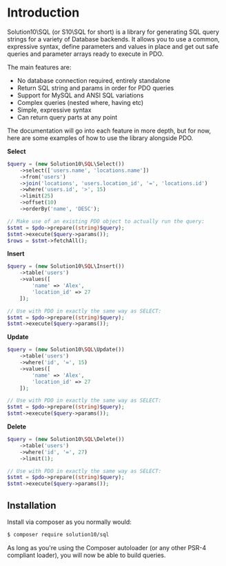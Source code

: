 # Introduction

Solution10\SQL (or S10\SQL for short) is a library for generating SQL query strings for a variety of
Database backends. It allows you to use a common, expressive syntax, define parameters and values in place
and get out safe queries and parameter arrays ready to execute in PDO.

The main features are:

- No database connection required, entirely standalone
- Return SQL string and params in order for PDO queries
- Support for MySQL and ANSI SQL variations
- Complex queries (nested where, having etc)
- Simple, expressive syntax
- Can return query parts at any point

The documentation will go into each feature in more depth, but for now, here are some examples of how to use
the library alongside PDO.

**Select**

```php
$query = (new Solution10\SQL\Select())
    ->select(['users.name', 'locations.name'])
    ->from('users')
    ->join('locations', 'users.location_id', '=', 'locations.id')
    ->where('users.id', '>', 15)
    ->limit(25)
    ->offset(10)
    ->orderBy('name', 'DESC');

// Make use of an existing PDO object to actually run the query:
$stmt = $pdo->prepare((string)$query);
$stmt->execute($query->params());
$rows = $stmt->fetchAll();
```

**Insert**

```php
$query = (new Solution10\SQL\Insert())
    ->table('users')
    ->values([
        'name' => 'Alex',
        'location_id' => 27
    ]);

// Use with PDO in exactly the same way as SELECT:
$stmt = $pdo->prepare((string)$query);
$stmt->execute($query->params());
```

**Update**

```php
$query = (new Solution10\SQL\Update())
    ->table('users')
    ->where('id', '=', 15)
    ->values([
        'name' => 'Alex',
        'location_id' => 27
    ]);

// Use with PDO in exactly the same way as SELECT:
$stmt = $pdo->prepare((string)$query);
$stmt->execute($query->params());
```

**Delete**

```php
$query = (new Solution10\SQL\Delete())
    ->table('users')
    ->where('id', '=', 27)
    ->limit(1);

// Use with PDO in exactly the same way as SELECT:
$stmt = $pdo->prepare((string)$query);
$stmt->execute($query->params());
```

## Installation

Install via composer as you normally would:

```sh
$ composer require solution10/sql
```

As long as you're using the Composer autoloader (or any other PSR-4 compliant loader), you
will now be able to build queries.
